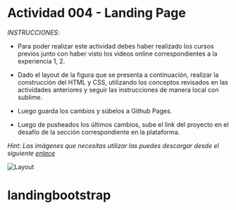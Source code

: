 # Actividad 004 - Landing Page

*INSTRUCCIONES*:

- Para poder realizar este actividad debes haber realizado los cursos previos junto con haber visto los videos online correspondientes a la experiencia 1, 2.

- Dado el layout de la figura que se presenta a continuación, realizar la construcción del HTML y CSS, utilizando los conceptos revisados en las actividades anteriores y seguir las instrucciones de manera local con sublime.

- Luego guarda los cambios y súbelos a Github Pages.

- Luego de pusheados los últimos cambios, sube el link del proyecto en el desafío de la sección correspondiente en la plataforma.

*Hint: Las imágenes que necesitas utilizar las puedes descargar desde el siguiente [enlace](https://github.com/DesafioLatam/E2CP2A1/tree/master/images)*

![Layout](https://github.com/DesafioLatam/E2CP2A1/blob/master/images/landing_latam.png?raw=true)
# landingbootstrap
